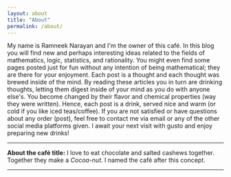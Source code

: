 ```yaml
---
layout: about
title: "About"
permalink: /about/
---
```


My name is Ramneek Narayan and I'm the owner of this café. In this blog you will find new and perhaps interesting ideas related to the fields of mathematics, logic, statistics, and rationality. You might even find some pages posted just for fun without any intention of being mathematical; they are there for your enjoyment. Each post is a thought and each thought was brewed inside of the mind. By reading these articles you in turn are drinking thoughts, letting them digest inside of your mind as you do with anyone else's. You become changed by their flavor and chemical properties (way they were written). Hence, each post is a drink, served nice and warm (or cold if you like iced teas/coffee). If you are not satisfied or have questions about any order (post), feel free to contact me via email or any of the other social media platforms given. I await your next visit with gusto and enjoy preparing new drinks!

---

**About the café title:** I love to eat chocolate and salted cashews together. Together they make a *Cocoa-nut*. I named the café after this concept.

---
